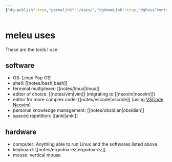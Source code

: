 ```yaml
---
{"dg-publish":true,"permalink":"/uses/","dgHomeLink":true,"dgPassFrontmatter":false,"dgShowBacklinks":true,"dgShowLocalGraph":true}
---
```


# meleu uses

These are the tools I use:

## software

- OS: Linux Pop OS!
- shell: [[notes/bash|bash]]
- terminal multiplexer: [[notes/tmux|tmux]]
- editor of choice: [[notes/vim|vim]] (migrating to [[neovim|neovim]])
- editor for more complex code: [[notes/vscode|vscode]] (using [VSCode Neovim](https://marketplace.visualstudio.com/items?itemName=asvetliakov.vscode-neovim))
- personal knowledge management: [[notes/obsidian|obsidian]]
- spaced repetition: [[anki|anki]]


## hardware

- computer: Anything able to run Linux and the softwares listed above.
- keyboard: [[notes/ergodox-ez|ergodox-ez]]
- mouse: vertical mouse


